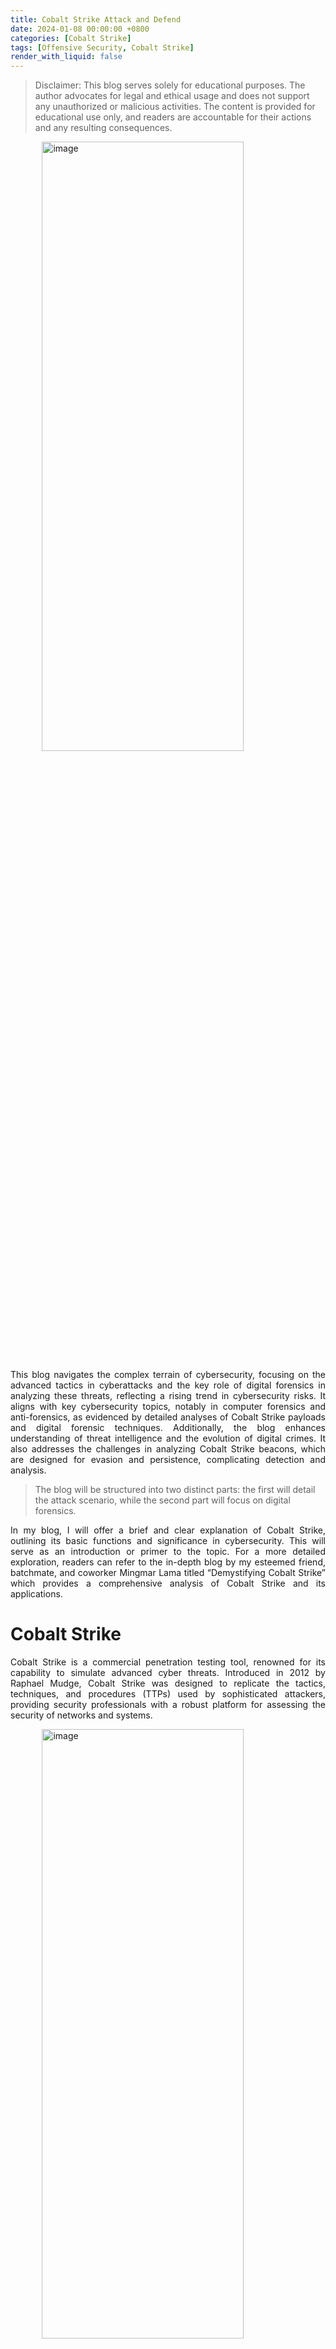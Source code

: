 ```yaml
---
title: Cobalt Strike Attack and Defend
date: 2024-01-08 00:00:00 +0800
categories: [Cobalt Strike]
tags: [Offensive Security, Cobalt Strike]
render_with_liquid: false
---
```


<blockquote class="lf lg lh"><p id="8bfc" class="li lj lk ll b lm ln lo lp lq lr ls lt lu lv lw lx ly lz ma mb mc md me mf mg fi bj" data-selectable-paragraph="">Disclaimer: This blog serves solely for educational purposes. The author advocates for legal and ethical usage and does not support any unauthorized or malicious activities. The content is provided for educational use only, and readers are accountable for their actions and any resulting consequences.</p></blockquote>

<img alt="image" src="../images/image2.webp" height="50%" width="80%" style="display: block; margin: 0 auto;">

<p style="text-align: justify;">This blog navigates the complex terrain of cybersecurity, focusing on the advanced tactics in cyberattacks and the key role of digital forensics in analyzing these threats, reflecting a rising trend in cybersecurity risks. It aligns with key cybersecurity topics, notably in computer forensics and anti-forensics, as evidenced by detailed analyses of Cobalt Strike payloads and digital forensic techniques. Additionally, the blog enhances understanding of threat intelligence and the evolution of digital crimes. It also addresses the challenges in analyzing Cobalt Strike beacons, which are designed for evasion and persistence, complicating detection and analysis.</p>

<blockquote class="lf lg lh"><p id="8bfc" class="li lj lk ll b lm ln lo lp lq lr ls lt lu lv lw lx ly lz ma mb mc md me mf mg fi bj" data-selectable-paragraph="">The blog will be structured into two distinct parts: the first will detail the attack scenario, while the second part will focus on digital forensics.</p></blockquote>

<p style="text-align: justify;">In my blog, I will offer a brief and clear explanation of Cobalt Strike, outlining its basic functions and significance in cybersecurity. This will serve as an introduction or primer to the topic. For a more detailed exploration, readers can refer to the in-depth blog by my esteemed friend, batchmate, and coworker Mingmar Lama titled “Demystifying Cobalt Strike” which provides a comprehensive analysis of Cobalt Strike and its applications.</p>

<h1>Cobalt Strike</h1>

<p style="text-align: justify;">Cobalt Strike is a commercial penetration testing tool, renowned for its capability to simulate advanced cyber threats. Introduced in 2012 by Raphael Mudge, Cobalt Strike was designed to replicate the tactics, techniques, and procedures (TTPs) used by sophisticated attackers, providing security professionals with a robust platform for assessing the security of networks and systems.</p>

<img alt="image" src="../images/image3.png" height="50%" width="80%" style="display: block; margin: 0 auto;">

<p style="text-align: justify;">Recently, Advanced Persistent Threat (APT) groups have increasingly used Cobalt Strike. Below are some notable cyber threat incidents involving Cobalt Strike:</p>

<p style="text-align: justify;"><b>APT29 and Cobalt Strike (2018):</b> APT29, a hacking group, used Cobalt Strike in their assaults on the U.S. energy sector. They utilized it for network infiltration, payload execution, and theft of sensitive data, including login credentials and financial information (Mandiant, 2021).</p>
<p style="text-align: justify;"><b>Lazarus Group (2019):</b> The Lazarus hacking group employed Cobalt Strike in their attacks targeting banks and financial institutions. Their activities included network infiltration, backdoor execution, and stealing critical data such as customer records and transaction details (SentinelOne, 2023).</p>

<p style="text-align: justify;"><b>Emissary Panda’s Operations (2020):</b> In their attacks on government entities and defense contractors, the Emissary Panda group utilized Cobalt Strike for network penetration, malware deployment, and exfiltration of sensitive information like classified documents and research data (SentinelOne, 2023).</p>

<p style="text-align: justify;"><b>Trickbot Operators (2020):</b> Operators of Trickbot used PowerTrick and Cobalt Strike to implement their Anchor backdoor and deploy RYUK ransomware (Cisco Talos , 2022).</p>

<p style="text-align: justify;"><b>APT Attackers and CobaltStrike Beacon:</b> APT attackers employed a CobaltStrike beacon, using a previously unknown persistence method through DLL hijacking, to connect to a company’s VPN via a public PureVPN node (SentinelOne, 2023).</p>

<p style="text-align: justify;"><b>LockBit Ransomware and Cobalt Strike:</b> LockBit ransomware discovered a novel method to bypass security measures by utilizing a Windows Defender command-line tool to decrypt and execute Cobalt Strike payloads (Toulas, 2022).</p>

<img alt="image" src="../images/image4.jpeg" height="50%" width="80%" style="display: block; margin: 0 auto;">
<img alt="image" src="../images/image5.jpeg" height="50%" width="80%" style="display: block; margin: 0 auto;">
<img alt="image" src="../images/image7.jpeg" height="50%" width="80%" style="display: block; margin: 0 auto;">
<img alt="image" src="../images/image6.jpeg" height="50%" width="80%" style="display: block; margin: 0 auto;">
<img alt="image" src="../images/image8.jpeg" height="50%" width="80%" style="display: block; margin: 0 auto;">
<img alt="image" src="../images/image9.jpeg" height="50%" width="80%" style="display: block; margin: 0 auto;">
<img alt="image" src="../images/image10.jpeg" height="50%" width="80%" style="display: block; margin: 0 auto;">
<img alt="image" src="../images/image11.jpeg" height="50%" width="80%" style="display: block; margin: 0 auto;">
<img alt="image" src="../images/image12.jpeg" height="50%" width="80%" style="display: block; margin: 0 auto;">
<img alt="image" src="../images/image13.jpeg" height="50%" width="80%" style="display: block; margin: 0 auto;">
<img alt="image" src="../images/image14.jpeg" height="50%" width="80%" style="display: block; margin: 0 auto;">
<img alt="image" src="../images/image15.jpeg" height="50%" width="80%" style="display: block; margin: 0 auto;">
<img alt="image" src="../images/image16.png" height="50%" width="80%" style="display: block; margin: 0 auto;">
<img alt="image" src="../images/image17.jpeg" height="50%" width="80%" style="display: block; margin: 0 auto;">
<img alt="image" src="../images/image18.jpeg" height="50%" width="80%" style="display: block; margin: 0 auto;">
<img alt="image" src="../images/image19.jpeg" height="50%" width="80%" style="display: block; margin: 0 auto;">
<img alt="image" src="../images/image20.jpeg" height="50%" width="80%" style="display: block; margin: 0 auto;">
<img alt="image" src="../images/image21.jpeg" height="50%" width="80%" style="display: block; margin: 0 auto;">
<img alt="image" src="../images/image22.jpeg" height="50%" width="80%" style="display: block; margin: 0 auto;">
<img alt="image" src="../images/image23.png" height="50%" width="80%" style="display: block; margin: 0 auto;">
<img alt="image" src="../images/image24.png" height="50%" width="80%" style="display: block; margin: 0 auto;">
<img alt="image" src="../images/image25.jpeg" height="50%" width="80%" style="display: block; margin: 0 auto;">
<img alt="image" src="../images/image26.jpeg" height="50%" width="80%" style="display: block; margin: 0 auto;">
<img alt="image" src="../images/image27.jpeg" height="50%" width="80%" style="display: block; margin: 0 auto;">
<img alt="image" src="../images/image28.png" height="50%" width="80%" style="display: block; margin: 0 auto;">
<img alt="image" src="../images/image29.jpeg" height="50%" width="80%" style="display: block; margin: 0 auto;">
<img alt="image" src="../images/image30.jpeg"height="50%" width="80%" style="display: block; margin: 0 auto;">
<img alt="image" src="../images/image31.png" height="50%" width="80%" style="display: block; margin: 0 auto;">
<img alt="image" src="../images/image32.png" height="50%" width="80%" style="display: block; margin: 0 auto;">
<img alt="image" src="../images/image33.png" height="50%" width="80%" style="display: block; margin: 0 auto;">

<div style="display: flex; justify-content: center; width: 100%; max-width: 1200px;gap:10px;">
    <img alt="image" src="../images/image37.png" style="max-width: 100%; height: auto; object-fit: contain; display: block; margin: 0 auto;">
    <img alt="image" src="../images/image38.png" style="max-width: 100%; height: auto; object-fit: contain; display: block; margin: 0 auto;">
    <img alt="image" src="../images/image39.png" style="max-width: 100%; height: auto; object-fit: contain; display: block; margin: 0 auto;">
</div>

<img alt="image" src="../images/image40.jpeg" height="50%" width="80%" style="display: block; margin: 0 auto;">
<img alt="image" src="../images/image41.jpeg" height="50%" width="80%" style="display: block; margin: 0 auto;">
<img alt="image" src="../images/image42.png" height="50%" width="80%" style="display: block; margin: 0 auto;">
<img alt="image" src="../images/image43.jpeg" height="50%" width="80%" style="display: block; margin: 0 auto;">
<img alt="image" src="../images/image44.jpeg" height="50%" width="80%" style="display: block; margin: 0 auto;">
<img alt="image" src="../images/image45.jpeg" height="50%" width="80%" style="display: block; margin: 0 auto;">
<img alt="image" src="../images/image46.jpeg" height="50%" width="80%" style="display: block; margin: 0 auto;">
<img alt="image" src="../images/image47.jpeg" height="50%" width="80%" style="display: block; margin: 0 auto;">
<img alt="image" src="../images/image48.jpeg" height="50%" width="80%" style="display: block; margin: 0 auto;">
<img alt="image" src="../images/image49.jpeg" height="50%" width="80%" style="display: block; margin: 0 auto;">

